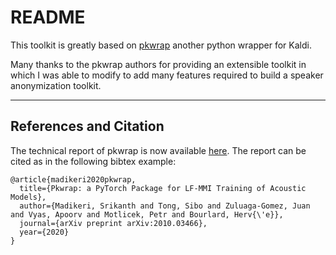 # README

This toolkit is greatly based on [pkwrap](https://github.com/idiap/pkwrap/blob/e2836a8de516e5ab2030e998bc8f07109d3385eb/README.md) another python wrapper for Kaldi.

Many thanks to the pkwrap authors for providing an extensible toolkit in which I was able to modify to add many features required to build a speaker anonymization toolkit.

------------------------------------
References and Citation
------------------------------------
The technical report of pkwrap is now available [here](https://arxiv.org/abs/2010.03466). The report can
be cited as in the following bibtex example:

```
@article{madikeri2020pkwrap,
  title={Pkwrap: a PyTorch Package for LF-MMI Training of Acoustic Models},
  author={Madikeri, Srikanth and Tong, Sibo and Zuluaga-Gomez, Juan and Vyas, Apoorv and Motlicek, Petr and Bourlard, Herv{\'e}},
  journal={arXiv preprint arXiv:2010.03466},
  year={2020}
}
```
